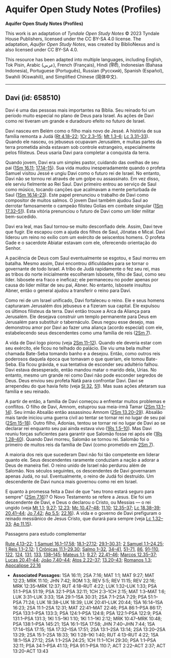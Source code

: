 # Aquifer Open Study Notes (Profiles)

**Aquifer Open Study Notes (Profiles)**

This work is an adaptation of *Tyndale Open Study Notes* © 2023 Tyndale House Publishers, licensed under the CC BY\-SA 4\.0 license. The adaptation, *Aquifer Open Study Notes*, was created by BiblioNexus and is also licensed under CC BY\-SA 4\.0\.

This resource has been adapted into multiple languages, including English, Tok Pisin, Arabic (عربي), French (Français), Hindi (हिंदी), Indonesian (Bahasa Indonesia), Portuguese (Português), Russian (Русский), Spanish (Español), Swahili (Kiswahili), and Simplified Chinese (简体中文).



--------------------------------

## Davi (id: 658510)

Davi é uma das pessoas mais importantes na Bíblia. Seu reinado foi um período muito especial no plano de Deus para Israel. As ações de Davi como rei tiveram um grande e duradouro efeito no futuro de Israel.

Davi nasceu em Belém como o filho mais novo de Jessé. A história de sua família remonta a Judá ([Rt 4\.18–22](https://ref.ly/Ruth4:18-Ruth4:22); [1Cr 2\.3–15](https://ref.ly/1Chr2:3-1Chr2:15); [Mt 1\.3–6](https://ref.ly/Matt1:3-Matt1:6); [Lc 3\.31–33](https://ref.ly/Luke3:31-Luke3:33)). Quando ele nasceu, os jebuseus ocupavam Jerusalém, e muitas partes da terra prometida ainda estavam sob controle estrangeiro, especialmente pelos filisteus. Deus usaria Davi para completar a conquista da terra.

Quando jovem, Davi era um simples pastor, cuidando das ovelhas de seu pai ([1Sm 16\.11](https://ref.ly/1Sam16:11); [17\.14–15](https://ref.ly/1Sam17:14-1Sam17:15)). Sua vida mudou inesperadamente quando o profeta Samuel visitou Jessé e ungiu Davi como o futuro rei de Israel. No entanto, Davi não se tornou rei através de um golpe ou assassinato. Em vez disso, ele serviu fielmente ao Rei Saul. Davi primeiro entrou ao serviço de Saul como músico, tocando canções que acalmavam a mente perturbada de Saul ([1Sm 16\.14–23](https://ref.ly/1Sam16:14-1Sam16:23)). Este papel prenunciou o trabalho de Davi como compositor de muitos salmos. O jovem Davi também ajudou Saul ao derrotar famosamente o campeão filisteu Golias em combate singular ([1Sm 17\.32–51](https://ref.ly/1Sam17:32-1Sam17:51)). Esta vitória prenunciou o futuro de Davi como um líder militar bem\-sucedido.

Davi era leal, mas Saul tornou\-se muito desconfiado dele. Assim, Davi teve que fugir. Ele escapou com a ajuda dos filhos de Saul, Jônatas e Mical. Davi liderou um reino no exílio com um exército de seiscentos homens. O profeta Gade e o sacerdote Abiatar estavam com ele, oferecendo orientação do Senhor.

A paciência de Deus com Saul eventualmente se esgotou, e Saul morreu em batalha. Mesmo assim, Davi encontrou dificuldades para se tornar o governante de todo Israel. A tribo de Judá rapidamente o fez seu rei, mas as tribos do norte inicialmente escolheram Isbosete, filho de Saul, como seu líder. Isbosete era fraco e ineficaz; ele permaneceu no poder apenas por causa do líder militar de seu pai, Abner. No entanto, Isbosete insultou Abner, então o general ajudou a transferir o reino para Davi.

Como rei de um Israel unificado, Davi fortaleceu o reino. Ele e seus homens capturaram Jerusalém dos jebuseus e a fizeram sua capital. Ele expulsou os últimos filisteus da terra. Davi então trouxe a Arca da Aliança para Jerusalém. Ele desejava construir um templo permanente para Deus em Jerusalém para substituir o tabernáculo. Deus negou esse desejo, mas demonstrou amor por Davi ao fazer uma aliança (acordo especial) com ele, estabelecendo seus descendentes como uma família de reis ([2Sm 7](https://ref.ly/2Sam7:1-2Sam7:29)).

A vida de Davi logo piorou (veja [2Sm 11–12](https://ref.ly/2Sam11:1-2Sam12:31)). Quando ele deveria estar com seu exército, ele ficou no telhado do palácio. Ele viu uma bela mulher chamada Bate\-Seba tomando banho e a desejou. Então, como outros reis poderosos daquela época que tomavam o que queriam, ele tomou Bate\-Seba. Ela ficou grávida, e sua tentativa de esconder seu adultério falhou. Davi estava desesperado, então mandou matar o marido dela, Urias. No entanto, mesmo um grande rei como Davi não pode esconder segredos de Deus. Deus enviou seu profeta Natã para confrontar Davi. Davi se arrependeu do que havia feito (veja [Sl 32](https://ref.ly/Ps32:1-Ps32:11), [51](https://ref.ly/Ps51:1-Ps51:19)). Mas suas ações afetaram sua família e seu reinado.

A partir de então, a família de Davi começou a enfrentar muitos problemas e conflitos. O filho de Davi, Amnom, estuprou sua meia\-irmã Tamar ([2Sm 13\.1–14](https://ref.ly/2Sam13:1-2Sam13:14)). Seu irmão Absalão então assassinou Amnom ([2Sm 13\.20–29](https://ref.ly/2Sam13:20-2Sam13:29)). Absalão mais tarde iniciou uma guerra civil ao tentar se tornar rei no lugar de seu pai ([2Sm 15–18](https://ref.ly/2Sam15:1-2Sam18:33)). Outro filho, Adonias, tentou se tornar rei no lugar de Davi ao se declarar rei enquanto seu pai ainda estava vivo ([1Rs 1\.5–10](https://ref.ly/1Kgs1:5-1Kgs1:10)). Mas Davi reuniu forças suficientes para garantir que Salomão fosse rei após ele ([1Rs 1\.28–40](https://ref.ly/1Kgs1:28-1Kgs1:40)). Quando Davi morreu, Salomão se tornou rei. Salomão foi o primeiro de muitos reis da família de Davi (como prometido em [2Sm 7](https://ref.ly/2Sam7:1-2Sam7:29)).

A maioria dos reis que sucederam Davi não foi tão competente em liderar quanto ele. Seus descendentes raramente conduziam a nação a adorar a Deus de maneira fiel. O reino unido de Israel não perdurou além de Salomão. Nos séculos seguintes, os descendentes de Davi governaram apenas Judá, no sul. Eventualmente, o reino de Judá foi destruído. Um descendente de Davi nunca mais governou como rei em Israel.

E quanto à promessa feita a Davi de que "seu trono estará seguro para sempre" ([2Sm 7\.16](https://ref.ly/2Sam7:16))? O Novo Testamento se refere a Jesus. Ele foi um descendente de Davi, e Deus o declarou o Cristo, ou Messias — o rei ungido (veja [Mt 1\.1](https://ref.ly/Matt1:1); [9\.27](https://ref.ly/Matt9:27); [12\.23](https://ref.ly/Matt12:23); [Mc 10\.47–48](https://ref.ly/Mark10:47-Mark10:48); [11\.10](https://ref.ly/Mark11:10); [12\.35–37](https://ref.ly/Mark12:35-Mark12:37); [Lc 18\.38–39](https://ref.ly/Luke18:38-Luke18:39); [20\.41–44](https://ref.ly/Luke20:41-Luke20:44); [Jo 7\.42](https://ref.ly/John7:42); [Ap 5\.5](https://ref.ly/Rev5:5); [22\.16](https://ref.ly/Rev22:16)). A vida e o governo de Davi prefiguram o reinado messiânico de Jesus Cristo, que durará para sempre (veja [Lc 1\.32–33](https://ref.ly/Luke1:32-Luke1:33); [Ap 11\.15](https://ref.ly/Rev11:15)).

Passagens para estudo complementar

[Rute 4\.13–22](https://ref.ly/Ruth4:13-Ruth4:22); [1 Samuel 16\.1–17\.58](https://ref.ly/1Sam16:1-1Sam17:58); [18\.1–27\.12](https://ref.ly/1Sam18:1-1Sam27:12); [29\.1–30\.31](https://ref.ly/1Sam29:1-1Sam30:31); [2 Samuel 1\.1–24\.25](https://ref.ly/2Sam1:1-2Sam24:25); [1 Reis 1\.1–2\.12](https://ref.ly/1Kgs1:1-1Kgs2:12); [1 Crônicas 11\.1–29\.30](https://ref.ly/1Chr11:1-1Chr29:30); [Salmo 1–32](https://ref.ly/Ps1:1-Ps32:11), [34–41](https://ref.ly/Ps34:1-Ps41:13), [51–71](https://ref.ly/Ps51:1-Ps71:24), [86](https://ref.ly/Ps86:1-Ps86:17), [91–110](https://ref.ly/Ps91:1-Ps110:7), [122](https://ref.ly/Ps122:1-Ps122:9), [124](https://ref.ly/Ps124:1-Ps124:8), [131](https://ref.ly/Ps131:1-Ps131:3), [133](https://ref.ly/Ps133:1-Ps133:3), [138–145](https://ref.ly/Ps138:1-Ps145:21); [Mateus 1\.1](https://ref.ly/Matt1:1); [9\.27](https://ref.ly/Matt9:27); [22\.41–46](https://ref.ly/Matt22:41-Matt22:46); [Marcos 12\.35–37](https://ref.ly/Mark12:35-Mark12:37); [Lucas 20\.41–44](https://ref.ly/Luke20:41-Luke20:44); [João 7\.40–44](https://ref.ly/John7:40-John7:44); [Atos 2\.22–37](https://ref.ly/Acts2:22-Acts2:37); [13\.20–43](https://ref.ly/Acts13:20-Acts13:43); [Romanos 1\.3](https://ref.ly/Rom1:3); [Apocalipse 22\.16](https://ref.ly/Rev22:16)

* **Associated Passages:** 1SA 16:11; 2SA 7:16; MAT 1:1; MAT 9:27; MAT 12:23; MRK 11:10; JHN 7:42; ROM 1:3; REV 5:5; REV 11:15; REV 22:16; MRK 12:35–MRK 12:37; RUT 4:18–RUT 4:22; LUK 1:32–LUK 1:33; PSA 51:1–PSA 51:19; PSA 32:1–PSA 32:11; 1CH 2:3–1CH 2:15; MAT 1:3–MAT 1:6; LUK 3:31–LUK 3:33; 1SA 29:1–1SA 30:31; 2SA 7:1–2SA 7:29; PSA 51:1–PSA 71:24; LUK 18:38–LUK 18:39; LUK 20:41–LUK 20:44; 1SA 16:14–1SA 16:23; 2SA 11:1–2SA 12:31; MAT 22:41–MAT 22:46; PSA 86:1–PSA 86:17; PSA 133:1–PSA 133:3; PSA 124:1–PSA 124:8; PSA 122:1–PSA 122:9; PSA 131:1–PSA 131:3; 1KI 1:5–1KI 1:10; 1KI 1:1–1KI 2:12; MRK 10:47–MRK 10:48; PSA 138:1–PSA 145:21; 1SA 16:1–1SA 17:58; JHN 7:40–JHN 7:44; 1SA 17:14–1SA 17:15; 1SA 17:32–1SA 17:51; 2SA 13:1–2SA 13:14; 2SA 13:20–2SA 13:29; 2SA 15:1–2SA 18:33; 1KI 1:28–1KI 1:40; RUT 4:13–RUT 4:22; 1SA 18:1–1SA 27:12; 2SA 1:1–2SA 24:25; 1CH 11:1–1CH 29:30; PSA 1:1–PSA 32:11; PSA 34:1–PSA 41:13; PSA 91:1–PSA 110:7; ACT 2:22–ACT 2:37; ACT 13:20–ACT 13:43


